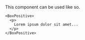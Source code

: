 This component can be used like so.

```
<BoxPositive>
  <p>
    Lorem ipsum dolor sit amet...
  </p>
</BoxPositive>
```